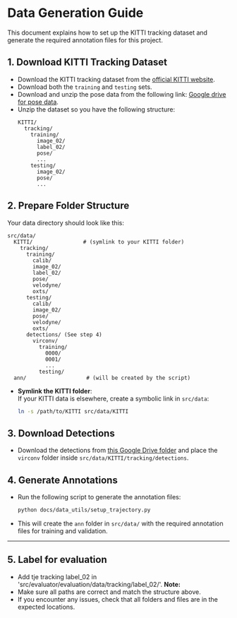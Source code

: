 # Data Generation Guide

This document explains how to set up the KITTI tracking dataset and generate the required annotation files for this project.

## 1. Download KITTI Tracking Dataset

- Download the KITTI tracking dataset from the [official KITTI website](http://www.cvlibs.net/datasets/kitti/eval_tracking.php).
- Download both the `training` and `testing` sets.
- Download and unzip the pose data from the following link: [Google drive for pose data](https://drive.google.com/file/d/1o-ay2FhlOEnKFmqXMWnbH7e6gId8L7P9/view?usp=sharing).                                           
- Unzip the dataset so you have the following structure:
  ```
  KITTI/
    tracking/
      training/
        image_02/
        label_02/
        pose/
        ...
      testing/
        image_02/
        pose/
        ...
  ```

## 2. Prepare Folder Structure

Your data directory should look like this:
```
src/data/
  KITTI/                # (symlink to your KITTI folder)
    tracking/
      training/
        calib/
        image_02/
        label_02/
        pose/
        velodyne/
        oxts/
      testing/
        calib/
        image_02/
        pose/
        velodyne/
        oxts/
      detections/ (See step 4)
        virconv/
          training/
            0000/
            0001/
            ...
          testing/
  ann/                   # (will be created by the script)
```

- **Symlink the KITTI folder**:  
  If your KITTI data is elsewhere, create a symbolic link in `src/data`:
  ```bash
  ln -s /path/to/KITTI src/data/KITTI
  ```

## 3. Download Detections

- Download the detections from [this Google Drive folder](https://drive.google.com/drive/folders/1SrVjCsL1sT0x5h2m50UM_XXifpBD9HMD?usp=sharing) and place the `virconv` folder inside `src/data/KITTI/tracking/detections`.

## 4. Generate Annotations

- Run the following script to generate the annotation files:
  ```bash
  python docs/data_utils/setup_trajectory.py
  ```
- This will create the `ann` folder in `src/data/` with the required annotation files for training and validation.

---

## 5. Label for evaluation
  - Add tje tracking label_02 in 'src/evaluator/evaluation/data/tracking/label_02/'. 
**Note:**  
- Make sure all paths are correct and match the structure above.
- If you encounter any issues, check that all folders and files are in the expected locations.
